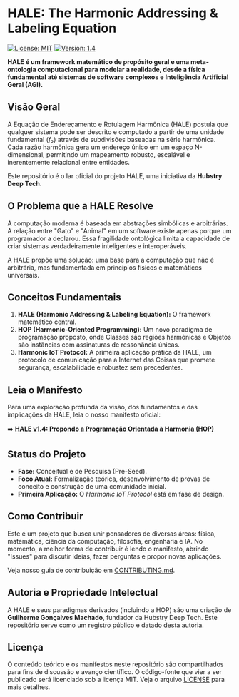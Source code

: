 # HALE: The Harmonic Addressing & Labeling Equation

[![License: MIT](https://img.shields.io/badge/License-MIT-yellow.svg )](https://opensource.org/licenses/MIT )
[![Version: 1.4](https://img.shields.io/badge/Manifesto-v1.4-blue.svg )](HALE_Manifesto_v1.4.md)

**HALE é um framework matemático de propósito geral e uma meta-ontologia computacional para modelar a realidade, desde a física fundamental até sistemas de software complexos e Inteligência Artificial Geral (AGI).**

## Visão Geral

A Equação de Endereçamento e Rotulagem Harmônica (HALE) postula que qualquer sistema pode ser descrito e computado a partir de uma unidade fundamental (*f₀*) através de subdivisões baseadas na série harmônica. Cada razão harmônica gera um endereço único em um espaço N-dimensional, permitindo um mapeamento robusto, escalável e inerentemente relacional entre entidades.

Este repositório é o lar oficial do projeto HALE, uma iniciativa da **Hubstry Deep Tech**.

## O Problema que a HALE Resolve

A computação moderna é baseada em abstrações simbólicas e arbitrárias. A relação entre "Gato" e "Animal" em um software existe apenas porque um programador a declarou. Essa fragilidade ontológica limita a capacidade de criar sistemas verdadeiramente inteligentes e interoperáveis.

A HALE propõe uma solução: uma base para a computação que não é arbitrária, mas fundamentada em princípios físicos e matemáticos universais.

## Conceitos Fundamentais

1.  **HALE (Harmonic Addressing & Labeling Equation):** O framework matemático central.
2.  **HOP (Harmonic-Oriented Programming):** Um novo paradigma de programação proposto, onde Classes são regiões harmônicas e Objetos são instâncias com assinaturas de ressonância únicas.
3.  **Harmonic IoT Protocol:** A primeira aplicação prática da HALE, um protocolo de comunicação para a Internet das Coisas que promete segurança, escalabilidade e robustez sem precedentes.

## Leia o Manifesto

Para uma exploração profunda da visão, dos fundamentos e das implicações da HALE, leia o nosso manifesto oficial:

➡️ **[HALE v1.4: Propondo a Programação Orientada à Harmonia (HOP)](HALE_Manifesto_v1.4.md)**

## Status do Projeto

*   **Fase:** Conceitual e de Pesquisa (Pre-Seed).
*   **Foco Atual:** Formalização teórica, desenvolvimento de provas de conceito e construção de uma comunidade inicial.
*   **Primeira Aplicação:** O *Harmonic IoT Protocol* está em fase de design.

## Como Contribuir

Este é um projeto que busca unir pensadores de diversas áreas: física, matemática, ciência da computação, filosofia, engenharia e IA. No momento, a melhor forma de contribuir é lendo o manifesto, abrindo "Issues" para discutir ideias, fazer perguntas e propor novas aplicações.

Veja nosso guia de contribuição em [CONTRIBUTING.md](CONTRIBUTING.md).

## Autoria e Propriedade Intelectual

A HALE e seus paradigmas derivados (incluindo a HOP) são uma criação de **Guilherme Gonçalves Machado**, fundador da Hubstry Deep Tech. Este repositório serve como um registro público e datado desta autoria.

## Licença

O conteúdo teórico e os manifestos neste repositório são compartilhados para fins de discussão e avanço científico. O código-fonte que vier a ser publicado será licenciado sob a licença MIT. Veja o arquivo [LICENSE](LICENSE) para mais detalhes.

